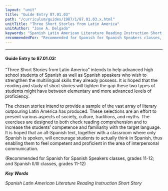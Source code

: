 ```yaml
---
layout: "unit"
title: "Guide Entry 87.01.03"
path: "/curriculum/guides/1987/1/87.01.03.x.html"
unitTitle: "Three Short Storles from Latin America"
unitAuthor: "Jose A. Delgado"
keywords: "Spanish Latin American Literature Reading Instruction Short Story"
recommendedFor: "Recommended for Spanish for Spanish Speakers classes, grades 11-12; and Spanish II/III classes, grades 11-12"
---
```

<body>
<hr/>
 <h4>
  Guide Entry to 87.01.03:
 </h4>
 “Three Short Stories from Latin America” intends to help advanced high school students of Spanish as well as Spanish speakers who wish to strengthen the multilingual skills they already possess. It is hoped that the reading and study of short stories will tighten the gap these two types of students might have between elementary and more advanced levels of proficiency.
 <p>
  The chosen stories intend to provide a sample of the vast array of literary outpouring Latin America has produced. These selections are an effort to present various aspects of society, culture, traditions, and myths. The exercises are designed to both check reading comprehension and to increase the students’ competence and familiarity with the target language. It is hoped that an all-Spanish text, together with a classroom where only Spanish is spoken, will encourage students to actually think in Spanish, thus enabling them to feel competent and proficient in the area of interpersonal communication.
 </p>
 <p>
  (Recommended for Spanish for Spanish Speakers classes, grades 11-12; and Spanish II/III classes, grades 11-12)
 </p>
<p>
  <b>
   <i>
    Key Words
   </i>
  </b>
  <br/>
 </p>
 <p>
  <i>
   Spanish Latin American Literature Reading Instruction Short Story
  </i>
 </p>

</body>